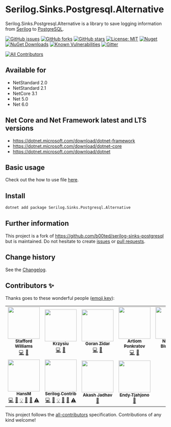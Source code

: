 Serilog.Sinks.Postgresql.Alternative
====================================

Serilog.Sinks.Postgresql.Alternative is a library to save logging information from [Serilog](https://github.com/serilog/serilog) to [PostgreSQL](https://www.postgresql.org/).

[![GitHub issues](https://img.shields.io/github/issues/serilog-contrib/Serilog.Sinks.Postgresql.Alternative.svg)](https://github.com/serilog-contrib/Serilog.Sinks.Postgresql.Alternative/issues)
[![GitHub forks](https://img.shields.io/github/forks/serilog-contrib/Serilog.Sinks.Postgresql.Alternative.svg)](https://github.com/serilog-contrib/Serilog.Sinks.Postgresql.Alternative/network)
[![GitHub stars](https://img.shields.io/github/stars/serilog-contrib/Serilog.Sinks.Postgresql.Alternative.svg)](https://github.com/serilog-contrib/Serilog.Sinks.Postgresql.Alternative/stargazers)
[![License: MIT](https://img.shields.io/badge/License-MIT-blue.svg)](https://raw.githubusercontent.com/serilog-contrib/Serilog.Sinks.Postgresql.Alternative/master/License.txt)
[![Nuget](https://img.shields.io/badge/Serilog.Sinks.Postgresql.Alternative-Nuget-brightgreen.svg)](https://www.nuget.org/packages/Serilog.Sinks.Postgresql.Alternative/)
[![NuGet Downloads](https://img.shields.io/nuget/dt/Serilog.Sinks.Postgresql.Alternative.svg)](https://www.nuget.org/packages/Serilog.Sinks.Postgresql.Alternative/)
[![Known Vulnerabilities](https://snyk.io/test/github/serilog-contrib/Serilog.Sinks.Postgresql.Alternative/badge.svg)](https://snyk.io/test/github/serilog-contrib/Serilog.Sinks.Postgresql.Alternative)
[![Gitter](https://badges.gitter.im/Serilog.Sinks.Postgresql.Alternative/community.svg)](https://gitter.im/Serilog.Sinks.Postgresql.Alternative/community?utm_source=badge&utm_medium=badge&utm_campaign=pr-badge)
<!-- ALL-CONTRIBUTORS-BADGE:START - Do not remove or modify this section -->
[![All Contributors](https://img.shields.io/badge/all_contributors-11-orange.svg?style=flat-square)](#contributors-)
<!-- ALL-CONTRIBUTORS-BADGE:END -->

## Available for
* NetStandard 2.0
* NetStandard 2.1
* NetCore 3.1
* Net 5.0
* Net 6.0

## Net Core and Net Framework latest and LTS versions
* https://dotnet.microsoft.com/download/dotnet-framework
* https://dotnet.microsoft.com/download/dotnet-core
* https://dotnet.microsoft.com/download/dotnet

## Basic usage
Check out the how to use file [here](https://github.com/serilog-contrib/Serilog.Sinks.Postgresql.Alternative/blob/master/HowToUse.md).

## Install

```bash
dotnet add package Serilog.Sinks.Postgresql.Alternative
```

## Further information
This project is a fork of https://github.com/b00ted/serilog-sinks-postgresql but is maintained.
Do not hesitate to create [issues](https://github.com/serilog-contrib/Serilog.Sinks.Postgresql.Alternative/issues) or [pull requests](https://github.com/serilog-contrib/Serilog.Sinks.Postgresql.Alternative/pulls).

Change history
--------------

See the [Changelog](https://github.com/serilog-contrib/Serilog.Sinks.Postgresql.Alternative/blob/master/Changelog.md).

## Contributors ✨

Thanks goes to these wonderful people ([emoji key](https://allcontributors.org/docs/en/emoji-key)):

<!-- ALL-CONTRIBUTORS-LIST:START - Do not remove or modify this section -->
<!-- prettier-ignore-start -->
<!-- markdownlint-disable -->
<table>
  <tr>
    <td align="center"><a href="http://staffordwilliams.com"><img src="https://avatars.githubusercontent.com/u/6289998?v=4?s=100" width="100px;" alt=""/><br /><sub><b>Stafford Williams</b></sub></a><br /><a href="https://github.com/serilog-contrib/Serilog.Sinks.Postgresql.Alternative/commits?author=staff0rd" title="Code">💻</a> <a href="https://github.com/serilog-contrib/Serilog.Sinks.Postgresql.Alternative/commits?author=staff0rd" title="Documentation">📖</a></td>
    <td align="center"><a href="https://github.com/ni2"><img src="https://avatars.githubusercontent.com/u/6198146?v=4?s=100" width="100px;" alt=""/><br /><sub><b>Krzysiu</b></sub></a><br /><a href="https://github.com/serilog-contrib/Serilog.Sinks.Postgresql.Alternative/commits?author=ni2" title="Code">💻</a> <a href="https://github.com/serilog-contrib/Serilog.Sinks.Postgresql.Alternative/commits?author=ni2" title="Documentation">📖</a></td>
    <td align="center"><a href="https://github.com/GZidar"><img src="https://avatars.githubusercontent.com/u/13248990?v=4?s=100" width="100px;" alt=""/><br /><sub><b>Goran Zidar</b></sub></a><br /><a href="https://github.com/serilog-contrib/Serilog.Sinks.Postgresql.Alternative/commits?author=GZidar" title="Code">💻</a> <a href="https://github.com/serilog-contrib/Serilog.Sinks.Postgresql.Alternative/commits?author=GZidar" title="Documentation">📖</a></td>
    <td align="center"><a href="https://github.com/artiomponkratov"><img src="https://avatars.githubusercontent.com/u/64773888?v=4?s=100" width="100px;" alt=""/><br /><sub><b>Artiom Ponkratov</b></sub></a><br /><a href="https://github.com/serilog-contrib/Serilog.Sinks.Postgresql.Alternative/commits?author=artiomponkratov" title="Code">💻</a> <a href="https://github.com/serilog-contrib/Serilog.Sinks.Postgresql.Alternative/commits?author=artiomponkratov" title="Documentation">📖</a></td>
    <td align="center"><a href="https://nblumhardt.com"><img src="https://avatars.githubusercontent.com/u/342712?v=4?s=100" width="100px;" alt=""/><br /><sub><b>Nicholas Blumhardt</b></sub></a><br /><a href="https://github.com/serilog-contrib/Serilog.Sinks.Postgresql.Alternative/commits?author=nblumhardt" title="Code">💻</a> <a href="https://github.com/serilog-contrib/Serilog.Sinks.Postgresql.Alternative/commits?author=nblumhardt" title="Documentation">📖</a></td>
    <td align="center"><a href="https://github.com/bliusb"><img src="https://avatars.githubusercontent.com/u/60114185?v=4?s=100" width="100px;" alt=""/><br /><sub><b>Bingkun Li</b></sub></a><br /><a href="https://github.com/serilog-contrib/Serilog.Sinks.Postgresql.Alternative/commits?author=bliusb" title="Code">💻</a> <a href="https://github.com/serilog-contrib/Serilog.Sinks.Postgresql.Alternative/commits?author=bliusb" title="Documentation">📖</a></td>
    <td align="center"><a href="https://github.com/b00ted"><img src="https://avatars.githubusercontent.com/u/19395635?v=4?s=100" width="100px;" alt=""/><br /><sub><b>Evgenii Butorin</b></sub></a><br /><a href="https://github.com/serilog-contrib/Serilog.Sinks.Postgresql.Alternative/commits?author=b00ted" title="Code">💻</a> <a href="https://github.com/serilog-contrib/Serilog.Sinks.Postgresql.Alternative/commits?author=b00ted" title="Documentation">📖</a></td>
  </tr>
  <tr>
    <td align="center"><a href="https://franzhuber23.blogspot.de/"><img src="https://avatars.githubusercontent.com/u/9639361?v=4?s=100" width="100px;" alt=""/><br /><sub><b>HansM</b></sub></a><br /><a href="https://github.com/serilog-contrib/Serilog.Sinks.Postgresql.Alternative/commits?author=SeppPenner" title="Code">💻</a> <a href="https://github.com/serilog-contrib/Serilog.Sinks.Postgresql.Alternative/commits?author=SeppPenner" title="Documentation">📖</a> <a href="#example-SeppPenner" title="Examples">💡</a> <a href="#maintenance-SeppPenner" title="Maintenance">🚧</a> <a href="#projectManagement-SeppPenner" title="Project Management">📆</a> <a href="https://github.com/serilog-contrib/Serilog.Sinks.Postgresql.Alternative/commits?author=SeppPenner" title="Tests">⚠️</a></td>
    <td align="center"><a href="https://github.com/serilog-contrib"><img src="https://avatars.githubusercontent.com/u/78050538?v=4?s=100" width="100px;" alt=""/><br /><sub><b>Serilog Contrib</b></sub></a><br /><a href="https://github.com/serilog-contrib/Serilog.Sinks.Postgresql.Alternative/commits?author=serilog-contrib" title="Code">💻</a> <a href="https://github.com/serilog-contrib/Serilog.Sinks.Postgresql.Alternative/commits?author=serilog-contrib" title="Documentation">📖</a> <a href="#example-serilog-contrib" title="Examples">💡</a> <a href="#maintenance-serilog-contrib" title="Maintenance">🚧</a> <a href="#projectManagement-serilog-contrib" title="Project Management">📆</a> <a href="https://github.com/serilog-contrib/Serilog.Sinks.Postgresql.Alternative/commits?author=serilog-contrib" title="Tests">⚠️</a></td>
    <td align="center"><a href="https://gambitier.github.io/"><img src="https://avatars.githubusercontent.com/u/22792359?v=4?s=100" width="100px;" alt=""/><br /><sub><b>Akash Jadhav</b></sub></a><br /><a href="https://github.com/serilog-contrib/Serilog.Sinks.Postgresql.Alternative/commits?author=Gambitier" title="Documentation">📖</a></td>
    <td align="center"><a href="https://github.com/ndc"><img src="https://avatars.githubusercontent.com/u/489308?v=4?s=100" width="100px;" alt=""/><br /><sub><b>Endy Tjahjono</b></sub></a><br /><a href="https://github.com/serilog-contrib/Serilog.Sinks.Postgresql.Alternative/commits?author=ndc" title="Documentation">📖</a></td>
  </tr>
</table>

<!-- markdownlint-restore -->
<!-- prettier-ignore-end -->

<!-- ALL-CONTRIBUTORS-LIST:END -->

This project follows the [all-contributors](https://github.com/all-contributors/all-contributors) specification. Contributions of any kind welcome!
